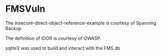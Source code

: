 # FMSVuln
The insecure-direct-object-reference-example is courtesy of Spanning Backup

The definition of IDOR is courtesy of OWASP.

sqlite3 was used to build and interact with the FMS.db
